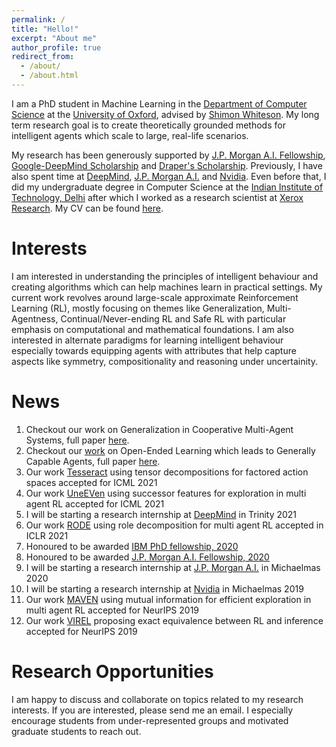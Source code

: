 ```yaml
---
permalink: /
title: "Hello!"
excerpt: "About me"
author_profile: true
redirect_from:
  - /about/
  - /about.html
---
```


I am a PhD student in Machine Learning in the [Department of Computer Science](https://www.cs.ox.ac.uk/) at the [University of Oxford](https://www.ox.ac.uk/), advised by [Shimon Whiteson](https://www.cs.ox.ac.uk/people/shimon.whiteson/). My long term research goal is to create theoretically grounded methods for intelligent agents which scale to large, real-life scenarios.

My research has been generously supported by [J.P. Morgan A.I. Fellowship](https://www.jpmorgan.com/insights/technology/artificial-intelligence/awards/phd-fellowship-award-recipients-2020), [Google-DeepMind Scholarship](https://deepmind.com/scholarships) and [Draper's Scholarship](https://thedrapers.co.uk/fellowship/). Previously, I have also spent time at [DeepMind](https://deepmind.com), [J.P. Morgan A.I.](https://www.jpmorgan.com/technology/artificial-intelligence) and [Nvidia](https://www.nvidia.com/en-us/research/). Even before that, I did my undergraduate degree in Computer Science at the [Indian Institute of Technology, Delhi](https://www.cse.iitd.ac.in/) after which I worked as a research scientist at [Xerox Research](https://www.parc.com/). My CV can be found [here](https://anuj-mahajan.github.io/files/Anuj_CV.pdf).

Interests
======
I am interested in understanding the principles of intelligent behaviour and creating algorithms which can help machines learn in practical settings. My current work revolves around large-scale approximate Reinforcement Learning (RL), mostly focusing on themes like Generalization, Multi-Agentness, Continual/Never-ending RL and Safe RL with particular emphasis on computational and mathematical foundations. I am also interested in alternate paradigms for learning intelligent behaviour especially towards equipping agents with attributes that help capture aspects like symmetry, compositionality and reasoning under uncertainity. 

News
======
1. Checkout our work on Generalization in Cooperative Multi-Agent Systems, full paper [here](http://anuj-mahajan.github.io/files/genmas.pdf).
1. Checkout our [work](https://deepmind.com/research/publications/2021/open-ended-learning-leads-to-generally-capable-agents) on Open-Ended Learning which leads to Generally Capable Agents, full paper [here](http://anuj-mahajan.github.io/files/OEL_Paper_2021.pdf).
1. Our work [Tesseract](https://arxiv.org/pdf/2106.00136.pdf) using tensor decompositions for factored action spaces accepted for ICML 2021
1. Our work [UneEVen](https://arxiv.org/pdf/2010.02974.pdf) using successor features for exploration in multi agent RL accepted for ICML 2021
1. I will be starting a research internship at [DeepMind](https://deepmind.com) in Trinity 2021
1. Our work [RODE](https://arxiv.org/pdf/2010.01523.pdf) using role decomposition for multi agent RL accepted in ICLR 2021
1. Honoured to be awarded [IBM PhD fellowship, 2020](https://www.research.ibm.com/university/awards/fellowships.html)
1. Honoured to be awarded [J.P. Morgan A.I. Fellowship, 2020](https://www.jpmorgan.com/insights/technology/artificial-intelligence/awards/phd-fellowship-award-recipients-2020)
1. I will be starting a research internship at [J.P. Morgan A.I.](https://www.jpmorgan.com/technology/artificial-intelligence) in Michaelmas 2020
1. I will be starting a research internship at [Nvidia](https://www.nvidia.com/en-us/research/) in Michaelmas 2019
1. Our work [MAVEN](https://arxiv.org/pdf/1910.07483.pdf) using mutual information for efficient exploration in multi agent RL accepted for NeurIPS 2019
1. Our work [VIREL](http://papers.nips.cc/paper/8934-virel-a-variational-inference-framework-for-reinforcement-learning.pdf) proposing exact equivalence between RL and inference accepted for NeurIPS 2019

Research Opportunities
======
I am happy to discuss and collaborate on topics related to my research interests. If you are interested, please send me an email. I especially encourage students from under-represented groups and motivated graduate students to reach out.